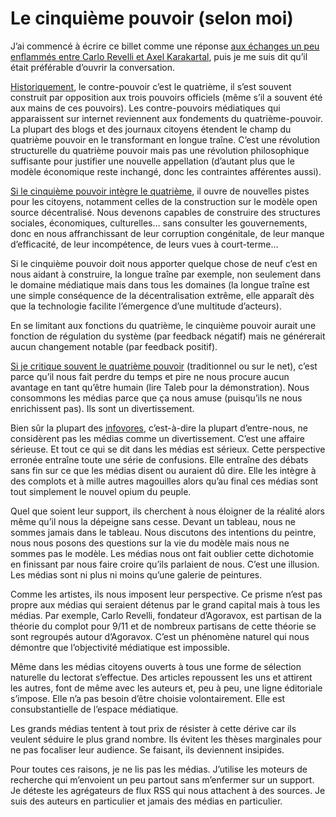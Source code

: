 # Le cinquième pouvoir (selon moi)

J’ai commencé à écrire ce billet comme une réponse [aux échanges un peu enflammés entre Carlo Revelli et Axel Karakartal](https://tcrouzet.com/2008/04/08/je-crois-a-l%e2%80%99extraordinaire/), puis je me suis dit qu’il était préférable d’ouvrir la conversation.

[Historiquement](https://tcrouzet.com/2006/12/24/chronologie-du-cinquieme-pouvoir/), le contre-pouvoir c’est le quatrième, il s’est souvent construit par opposition aux trois pouvoirs officiels (même s’il a souvent été aux mains de ces pouvoirs). Les contre-pouvoirs médiatiques qui apparaissent sur internet reviennent aux fondements du quatrième-pouvoir. La plupart des blogs et des journaux citoyens étendent le champ du quatrième pouvoir en le transformant en longue traîne. C’est une révolution structurelle du quatrième pouvoir mais pas une révolution philosophique suffisante pour justifier une nouvelle appellation (d’autant plus que le modèle économique reste inchangé, donc les contraintes afférentes aussi).

[Si le cinquième pouvoir intègre le quatrième](https://tcrouzet.com/2008/02/06/redefinir-le-cinquieme-pouvoir/), il ouvre de nouvelles pistes pour les citoyens, notamment celles de la construction sur le modèle open source décentralisé. Nous devenons capables de construire des structures sociales, économiques, culturelles… sans consulter les gouvernements, donc en nous affranchissant de leur corruption congénitale, de leur manque d’efficacité, de leur incompétence, de leurs vues à court-terme…

Si le cinquième pouvoir doit nous apporter quelque chose de neuf c’est en nous aidant à construire, la longue traîne par exemple, non seulement dans le domaine médiatique mais dans tous les domaines (la longue traîne est une simple conséquence de la décentralisation extrême, elle apparaît dès que la technologie facilite l’émergence d’une multitude d’acteurs).

En se limitant aux fonctions du quatrième, le cinquième pouvoir aurait une fonction de régulation du système (par feedback négatif) mais ne générerait aucun changement notable (par feedback positif).

[Si je critique souvent le quatrième pouvoir](https://tcrouzet.com/2007/08/31/information-egale-desinformation/) (traditionnel ou sur le net), c’est parce qu’il nous fait perdre du temps et pire ne nous procure aucun avantage en tant qu’être humain (lire Taleb pour la démonstration). Nous consommons les médias parce que ça nous amuse (puisqu’ils ne nous enrichissent pas). Ils sont un divertissement.

Bien sûr la plupart des [infovores](https://tcrouzet.com/2006/07/28/infovore/), c’est-à-dire la plupart d’entre-nous, ne considèrent pas les médias comme un divertissement. C’est une affaire sérieuse. Et tout ce qui se dit dans les médias est sérieux. Cette perspective erronée entraîne toute une série de confusions. Elle entraîne des débats sans fin sur ce que les médias disent ou auraient dû dire. Elle les intègre à des complots et à mille autres magouilles alors qu’au final ces médias sont tout simplement le nouvel opium du peuple.

Quel que soient leur support, ils cherchent à nous éloigner de la réalité alors même qu’il nous la dépeigne sans cesse. Devant un tableau, nous ne sommes jamais dans le tableau. Nous discutons des intentions du peintre, nous nous posons des questions sur la vie du modèle mais nous ne sommes pas le modèle. Les médias nous ont fait oublier cette dichotomie en finissant par nous faire croire qu’ils parlaient de nous. C’est une illusion. Les médias sont ni plus ni moins qu’une galerie de peintures.

Comme les artistes, ils nous imposent leur perspective. Ce prisme n’est pas propre aux médias qui seraient détenus par le grand capital mais à tous les médias. Par exemple, Carlo Revelli, fondateur d’Agoravox, est partisan de la théorie du complot pour 9/11 et de nombreux partisans de cette théorie se sont regroupés autour d’Agoravox. C’est un phénomène naturel qui nous démontre que l’objectivité médiatique est impossible.

Même dans les médias citoyens ouverts à tous une forme de sélection naturelle du lectorat s’effectue. Des articles repoussent les uns et attirent les autres, font de même avec les auteurs et, peu à peu, une ligne éditoriale s’impose. Elle n’a pas besoin d’être choisie volontairement. Elle est consubstantielle de l’espace médiatique.

Les grands médias tentent à tout prix de résister à cette dérive car ils veulent séduire le plus grand nombre. Ils évitent les thèses marginales pour ne pas focaliser leur audience. Se faisant, ils deviennent insipides.

Pour toutes ces raisons, je ne lis pas les médias. J’utilise les moteurs de recherche qui m’envoient un peu partout sans m’enfermer sur un support. Je déteste les agrégateurs de flux RSS qui nous attachent à des sources. Je suis des auteurs en particulier et jamais des médias en particulier.